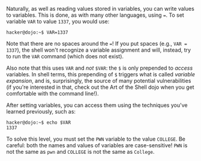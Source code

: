 Naturally, as well as reading values stored in variables, you can write values to variables.
This is done, as with many other languages, using `=`.
To set variable `VAR` to value `1337`, you would use:

```console
hacker@dojo:~$ VAR=1337
```

Note that there are no spaces around the `=`!
If you put spaces (e.g., `VAR = 1337`), the shell won't recognize a variable assignment and will, instead, try to run the `VAR` command (which does not exist).

Also note that this uses `VAR` and *not* `$VAR`: the `$` is only prepended to *access* variables.
In shell terms, this prepending of `$` triggers what is called *variable expansion*, and is, surprisingly, the source of many potential vulnerabilities (if you're interested in that, check out the Art of the Shell dojo when you get comfortable with the command line!).

After setting variables, you can access them using the techniques you've learned previously, such as:

```console
hacker@dojo:~$ echo $VAR
1337
```

To solve this level, you must set the `PWN` variable to the value `COLLEGE`.
Be careful: both the names and values of variables are case-sensitive!
`PWN` is not the same as `pwn` and `COLLEGE` is not the same as `College`.
